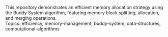 This repository demonstrates an efficient memory allocation strategy using the Buddy System algorithm, featuring memory block splitting, allocation, and merging operations.</br>
Topics: efficiency, memory-management, buddy-system, data-structures, computational-algorithms
